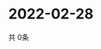 # 2022-02-28
  共 0条

  <!-- BEGIN -->
  <!-- 最后更新时间Mon Feb 28 2022 23:04:15 GMT+0000 (Coordinated Universal Time) -->
  
  <!-- END -->
  
  